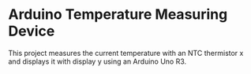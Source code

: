 # Arduino Temperature Measuring Device

This project measures the current temperature with an NTC thermistor x and displays it with display y using an Arduino Uno R3.
